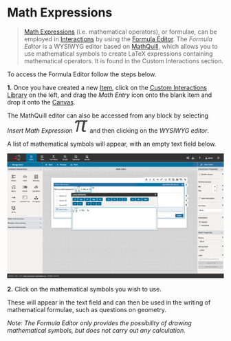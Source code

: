 <!--
created_at: 2017-08-30
authors:         
    - "Catherine Pease"
--> 

# Math Expressions

>[Math Expressions](../appendix/glossary.md#math-expression) (i.e. mathematical operators), or formulae, can be employed in [Interactions](../appendix/glossary.md#interaction) by using the [Formula Editor](../appendix/glossary.md#formula-editor). The *Formula Editor* is a WYSIWYG editor based on [MathQuill](http://mathquill.com/), which allows you to use mathematical symbols to create LaTeX expressions containing mathematical operators. It is found in the Custom Interactions section.

To access the Formula Editor follow the steps below.

**1.**  Once you have created a new [Item](../appendix/glossary.md#item), click on the [Custom Interactions Library](../appendix/glossary.md#custom-interactions-library) on the left, and drag the *Math Entry* icon onto the blank item and drop it onto the [Canvas](../appendix/glossary.md#canvas).

The MathQuill editor can also be accessed from any block by selecting *Insert Math Expression* ![Math Expression](../resources/_icons/maths.png) and then clicking on the *WYSIWYG editor*.

A list of mathematical symbols will appear, with an empty text field below.

![Formula Editor](../resources/backend/items/authoring/features/math-editor.png)

**2.** Click on the mathematical symbols you wish to use.

These will appear in the text field and can then be used in the writing of mathematical formulae, such as questions on geometry.

*Note: The Formula Editor only provides the possibility of drawing mathematical symbols, but does not carry out any calculation.*

